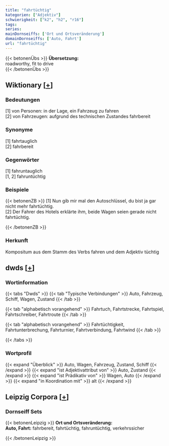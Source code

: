```yaml
---
title: "fahrtüchtig"
kategorien: ["Adjektiv"]
schwierigkeit: ["k2", "h2", "r16"]
tags:
series:
mainDornseiffs: ['Ort und Ortsveränderung']
domainDornseiffs: ['Auto, Fahrt']
url: "fahrtüchtig"
---
```


{{< betonenÜbs >}}
**Übersetzung:**  
roadworthy, fit  to drive  
{{< /betonenÜbs >}}

## Wiktionary [[+](https://de.wiktionary.org/wiki/fahrtüchtig)]

### Bedeutungen
[1] von Personen: in der Lage, ein Fahrzeug zu fahren  
[2] von Fahrzeugen: aufgrund des technischen Zustandes fahrbereit  

### Synonyme
[1] fahrtauglich  
[2] fahrbereit  

### Gegenwörter
[1] fahruntauglich  
[1, 2] fahruntüchtig  

### Beispiele
{{< betonenZB >}}
[1] Nun gib mir mal den Autoschlüssel, du bist ja gar nicht mehr fahrtüchtig.  
[2] Der Fahrer des Hotels erklärte ihm, beide Wagen seien gerade nicht fahrtüchtig.  

{{< /betonenZB >}}
### Herkunft
Kompositum aus dem Stamm des Verbs fahren und dem Adjektiv tüchtig  



## dwds [[+](https://www.dwds.de/wb/fahrtüchtig)]

### Wortinformation
{{< tabs "Dwds" >}}
{{< tab "Typische Verbindungen" >}}
Auto, Fahrzeug, Schiff, Wagen, Zustand
{{< /tab >}}

{{< tab "alphabetisch vorangehend" >}}
Fahrtuch, Fahrtstrecke, Fahrtspiel, Fahrtschreiber, Fahrtroute
{{< /tab >}}

{{< tab "alphabetisch vorangehend" >}}
Fahrtüchtigkeit, Fahrtunterbrechung, Fahrturnier, Fahrtverbindung, Fahrtwind
{{< /tab >}}

{{< /tabs >}}

### Wortprofil
{{< expand "Überblick" >}} Auto, Wagen, Fahrzeug, Zustand, Schiff {{< /expand >}}
{{< expand "ist Adjektivattribut von" >}} Auto, Zustand {{< /expand >}}
{{< expand "ist Prädikativ von" >}} Wagen, Auto {{< /expand >}}
{{< expand "in Koordination mit" >}} alt {{< /expand >}}

## Leipzig Corpora [[+](https://corpora.uni-leipzig.de/en/res?word=fahrtüchtig&corpusId=deu_newscrawl-public_2018)]

### Dornseiff Sets
{{< betonenLeipzig >}}
**Ort und Ortsveränderung:**  
**Auto, Fahrt:** fahrbereit, fahrtüchtig, fahruntüchtig, verkehrssicher  

{{< /betonenLeipzig >}}
